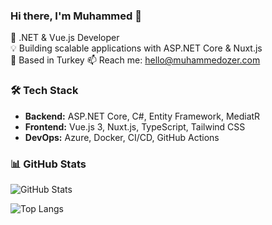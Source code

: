 ### Hi there, I'm Muhammed 👋

🚀 .NET & Vue.js Developer  
💡 Building scalable applications with ASP.NET Core & Nuxt.js  
📍 Based in Turkey
📫 Reach me: hello@muhammedozer.com

### 🛠️ Tech Stack
- **Backend:** ASP.NET Core, C#, Entity Framework, MediatR
- **Frontend:** Vue.js 3, Nuxt.js, TypeScript, Tailwind CSS  
- **DevOps:** Azure, Docker, CI/CD, GitHub Actions  

### 📊 GitHub Stats
![GitHub Stats](https://github-readme-stats.vercel.app/api?username=muhammed-ozer&show_icons=true&theme=dark)

![Top Langs](https://github-readme-stats.vercel.app/api/top-langs/?username=muhammed-ozer&layout=compact&theme=dark)

